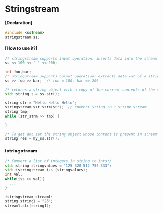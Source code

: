 # Stringstream

#### [Declaration]:
```cpp
#include <sstream>  
stringstream ss;
```
#### [How to use it?]
```cpp
/* stringstream supports input operation: inserts data into the stream.*/
ss << 100 << ' ' << 200;

int foo,bar;
/* stringstream supports output operation: extracts data out of a string stream*/
ss >> foo >> bar;  // foo = 100, bar == 200
```

```cpp
/* returns a string object with a copy of the current contents of the stream*/
std::string s = ss.str();
```

```cpp
string str = "Hello Hello Hello";
stringstream str_strm(str);  // convert string to a string stream
string tmp;
while (str_strm >> tmp) {   
    ...
}
```
```cpp
/* To get and set the string object whose content is present in stream*/
string res = my_ss.str();
```

### istringstream
```cpp
/* Convert a list of integers in string to ints*/
std::string stringvalues = "125 320 512 750 333";
std::istringstream iss (stringvalues);
int val;
while(iss >> val){
  ...
}
```

```cpp
istringstream stream1;
string string1 = "25";
stream1.str(string1);
```
